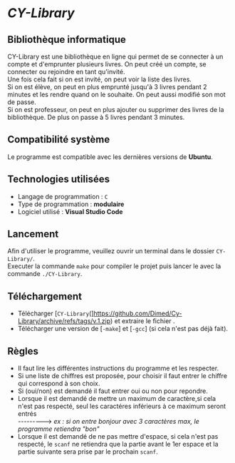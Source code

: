 # ***CY-Library***


## Bibliothèque informatique

CY-Library est une bibliothèque en ligne qui permet de se connecter à un compte et d'emprunter plusieurs livres.
On peut créé un compte, se connecter ou rejoindre en tant qu'invité.<br/> 
Une fois cela fait si on est invité, on peut voir la liste des livres.<br/> 
Si on est élève, on peut en plus emprunté jusqu'à 3 livres pendant 2 minutes et les rendre quand on le souhaite. On peut aussi modifié son mot de passe.<br/> 
Si on est professeur, on peut en plus ajouter ou supprimer des livres de la bibliothèque. De plus on passe à 5 livres pendant 3 minutes.

## Compatibilité système

Le programme est compatible avec les dernières versions de **Ubuntu**.

## Technologies utilisées

* Langage de programmation : <code>C</code>
* Type de programmation : **modulaire**
* Logiciel utilisé : **Visual Studio Code**
  
## Lancement
Afin d'utiliser le programme, veuillez ouvrir un terminal dans le dossier <code>CY-Library/</code>.<br/> 
Executer la commande <code>make</code> pour compiler le projet puis lancer le avec la commande <code>./CY-Library</code>.

## Téléchargement
* Télécharger [<code>CY-Library</code>(]https://github.com/Dimed/Cy-Library/archive/refs/tags/v.1.zip) et extraire le fichier .
* Télécharger une version de [<code>-make</code>] et [<code>-gcc</code>]  (si cela n'est pas déjà fait).
  
## Règles

* Il faut lire les différentes instructions du programme et les respecter.
* Si une liste de chiffres est proposée, pour choisir il faut entrer le chiffre qui correspond à son choix.
* Si (oui/non) est demandé il faut entrer oui ou non pour repondre.
* Lorsque il est demandé de mettre un maximum de caractère,si cela n'est pas respecté, seul les caractéres inférieurs à ce maximum seront entrés<br/> 
--------->   _ex : si on entre bonjour avec 3 caractères max, le programme retiendra "bon"_
* Lorsque il est demandé de ne pas mettre d'espace, si cela n'est pas respecté, le <code>scanf</code> ne retiendra que la partie avant le 1er espace et la partie suivante sera prise par le prochain <code>scanf</code>.
